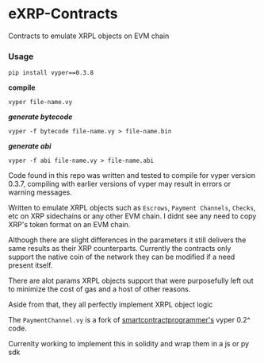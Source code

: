 # eXRP-Contracts
Contracts to emulate XRPL objects on EVM chain


### Usage

    pip install vyper==0.3.8

**compile**

    vyper file-name.vy
  
***generate bytecode***

    vyper -f bytecode file-name.vy > file-name.bin

***generate abi***

    vyper -f abi file-name.vy > file-name.abi

   
  Code found in this repo was written and tested to compile for vyper version 0.3.7, compiling with earlier versions of vyper may result in errors or warning messages.


Written to emulate XRPL objects such as `Escrows`, `Payment Channels`, `Checks`, etc on XRP sidechains or any other EVM chain.  I didnt see any need to copy XRP's token format on an EVM chain.

Although there are slight differences in the parameters it still delivers the same results as their XRP counterparts. Currently the contracts only support the native coin of the network they can be modified if a need present itself.

There are alot params XRPL objects support that were purposefully left out to minimize the cost of gas and a host of other reasons.

Aside from that, they all perfectly implement XRPL object logic

The `PaymentChannel.vy`  is a fork of [smartcontractprogrammer's](https://github.com/t4sk/vyper-by-example/blob/master/src/PaymentChannel.vy) vyper 0.2^ code. 



Currenlty working to implement this in solidity and wrap them in a js or py sdk
